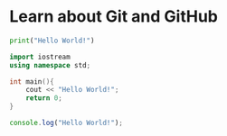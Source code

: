 # Learn about Git and GitHub

```Python
print("Hello World!")
```

```C++
import iostream
using namespace std;

int main(){
    cout << "Hello World!";
    return 0;
}
```

```Javascript
console.log("Hello World!");
```